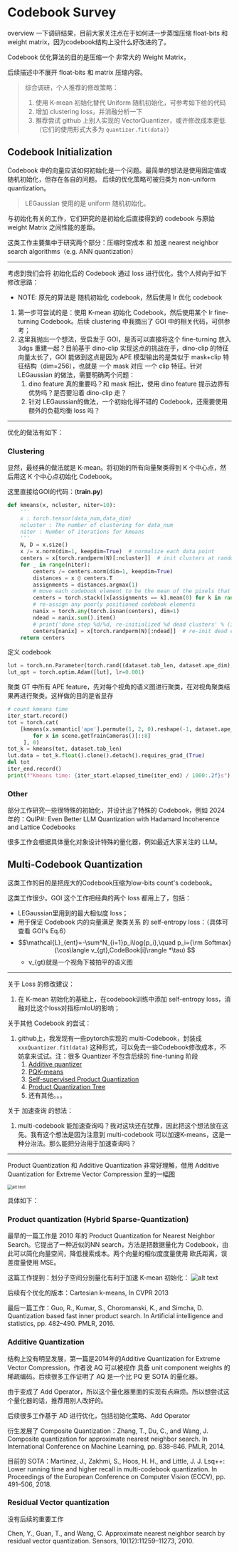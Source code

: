 # Codebook Survey

overview 一下调研结果，目前大家关注点在于如何进一步蒸馏压缩 float-bits 和 weight matrix，因为codebook结构上没什么好改进的了。

Codebook 优化算法的目的是压缩一个 非常大的 Weight Matrix，

后续描述中不展开 float-bits 和 matrix 压缩内容。

> 综合调研，个人推荐的修改策略：
>
> 1. 使用 K-mean 初始化替代 Uniform 随机初始化，可参考如下给的代码
> 2. 增加 clustering loss，并消融分析一下
> 3. 推荐尝试 github 上别人实现的 VectorQuantizer，或许修改成本更低（它们的使用形式大多为 `quantizer.fit(data)`）


## Codebook Initialization

Codebook 中的向量应该如何初始化是一个问题。最简单的想法是使用固定值或随机初始化，但存在各自的问题。
后续的优化策略可被归类为 non-uniform quantization。

> LEGaussian 使用的是 uniform 随机初始化。

与初始化有关的工作，它们研究的是初始化后直接得到的 codebook 与原始 weight Matrix 之间性能的差距。

这类工作主要集中于研究两个部分：压缩时空成本 和 加速 nearest neighbor search algorithms（e.g. ANN quantization）

---
考虑到我们会将 初始化后的 Codebook 通过 loss 进行优化，我个人倾向于如下修改思路：

- NOTE: 原先的算法是 随机初始化 codebook，然后使用 lr 优化 codebook
1. 第一步可尝试的是：使用 K-mean 初始化 Codebook，然后使用某个 lr fine-turning Codebook。后续 clustering 中我摘出了 GOI 中的相关代码，可供参考；
2. 这里我抛出一个想法，受启发于 GOI，是否可以直接将这个 fine-turning 放入 3dgs 重建一起？目前基于 dino-clip 实现这点的挑战在于，dino-clip 的特征向量太长了，GOI 能做到这点是因为 APE 模型输出的是类似于 mask+clip 特征结构（dim=256），也就是 一个 mask 对应 一个 clip 特征。针对 LEGaussian 的做法，需要明确两个问题：
   1. dino feature 真的重要吗？和 mask 相比，使用 dino feature 提示边界有优势吗？是否要沿着 dino-clip 走？
   2. 针对 LEGaussian的做法，一个初始化得不错的 Codebook，还需要使用额外的负载均衡 loss 吗？

---


优化的做法有如下：

### Clustering

显然，最经典的做法就是 K-mean。将初始的所有向量聚类得到 K 个中心点，然后用这 K 个中心点初始化 Codebook。

这里直接给GOI的代码：(__train.py__)

~~~Python
def kmeans(x, ncluster, niter=10):
    '''
    x : torch.tensor(data_num,data_dim)
    ncluster : The number of clustering for data_num
    niter : Number of iterations for kmeans
    '''
    N, D = x.size()
    x /= x.norm(dim=1, keepdim=True)  # normalize each data point
    centers = x[torch.randperm(N)[:ncluster]]  # init clusters at random
    for _ in range(niter):
        centers /= centers.norm(dim=1, keepdim=True)
        distances = x @ centers.T
        assignments = distances.argmax(1)
        # move each codebook element to be the mean of the pixels that assigned to it
        centers = torch.stack([x[assignments == k].mean(0) for k in range(ncluster)])
        # re-assign any poorly positioned codebook elements
        nanix = torch.any(torch.isnan(centers), dim=1)
        ndead = nanix.sum().item()
        # print('done step %d/%d, re-initialized %d dead clusters' % (i+1, niter, ndead))
        centers[nanix] = x[torch.randperm(N)[:ndead]]  # re-init dead clusters
    return centers
~~~

定义 codebook

~~~Python
lut = torch.nn.Parameter(torch.rand((dataset.tab_len, dataset.ape_dim), device="cuda", requires_grad=True) * 0.03)
lut_opt = torch.optim.Adam([lut], lr=0.001)
~~~

聚类 GT 中所有 APE feature，先对每个视角的语义图进行聚类，在对视角聚类结果再进行聚类。这样做的目的是省显存

~~~Python
# count kmeans time
iter_start.record()
tot = torch.cat(
    [kmeans(x.semantic['ape'].permute(1, 2, 0).reshape(-1, dataset.ape_dim).unique(dim=0).cuda(), 80)
        for x in scene.getTrainCameras()[::8]
     ], 0)
tot_k = kmeans(tot, dataset.tab_len)
lut.data = tot_k.float().clone().detach().requires_grad_(True)
del tot
iter_end.record()
print(f"Kmeans time: {iter_start.elapsed_time(iter_end) / 1000:.2f}s")
~~~



### Other

部分工作研究一些很特殊的初始化，并设计出了特殊的 Codebook，例如 2024 年的：QuIP#: Even Better LLM Quantization with Hadamard Incoherence and Lattice Codebooks

很多工作会根据具体量化对象设计特殊的量化器，例如最近大家关注的 LLM。


## Multi-Codebook Quantization

这类工作的目的是把庞大的Codebook压缩为low-bits count's codebook。


这类工作很少。GOI 这个工作把经典的两个 loss 都用上了，包括：

- LEGaussian里用到的最大相似度 loss；
- 用于保证 Codebook 内的向量满足 聚类关系 的 self-entropy loss：（具体可查看 GOI's Eq.6）
- $$\mathcal{L}_{ent}=-\sum^N_{i=1}p_i\log{p_i},\quad p_i={\rm Softmax}(\cos\langle v_{gt},CodeBook[i]\rangle *\tau) $$
  - v_{gt}就是一个视角下被拍平的语义图

---

关于 Loss 的修改建议：
1. 在 K-mean 初始化的基础上，在codebook训练中添加 self-entropy loss，消融对比这个loss对指标mIoU的影响；

关于其他 Codebook 的尝试：
1. github上，我发现有一些pytorch实现的 multi-Codebook，封装成 `xxxQuantizer.fit(data)` 这种形式，可以免去一些Codebook修改成本，不妨拿来试试。注：很多 Quantizer 不包含后续的 fine-tuning 阶段
   1. [Additive quantizer](https://github.com/danpovey/quantization)
   2. [PQK-means](http://yusukematsui.me/project/pqkmeans/pqkmeans.html)
   3. [Self-supervised Product Quantization](https://github.com/youngkyunJang/SPQ)
   4. [Product Quantization Tree](https://github.com/cgtuebingen/Product-Quantization-Tree/tree/master/pqt)
   5. 还有其他。。。


关于 加速查询 的想法：
1. multi-codebook 能加速查询吗？我对这块还在犹豫，因此把这个想法放在这先。我有这个想法是因为注意到 multi-codebook 可以加速K-means，这是一种分治法。那么能把分治用于加速查询吗？

---

Product Quantization 和 Additive Quantization 非常好理解，借用 Additive Quantization for Extreme Vector Compression 里的一幅图

<img src="image-1.png" alt="alt text" style="zoom: 67%;" />

具体如下：


### Product quantization (Hybrid Sparse-Quantization)

最早的一篇工作是 2010 年的 Product Quantization for Nearest Neighbor Search。它提出了一种近似的NN search，方法是把数据量化为 Codebook，由此可以简化向量空间，降低搜索成本。两个向量的相似度度量使用 欧氏距离，误差度量使用 MSE。

这篇工作提到：划分子空间分别量化有利于加速 K-mean 初始化：
![alt text](image.png)

后续有个优化的版本：Cartesian k-means, In CVPR 2013

最后一篇工作：Guo, R., Kumar, S., Choromanski, K., and Simcha, D. Quantization based fast inner product search. In Artificial intelligence and statistics, pp. 482–490. PMLR, 2016.

### Additive Quantization

结构上没有明显发展，第一篇是2014年的Additive Quantization for Extreme Vector Compression。作者说 AQ 可以被视作 具备 unit component weights 的稀疏编码。后续很多工作证明了 AQ 是一个比 PQ 更 SOTA 的量化器。

由于变成了 Add Operator，所以这个量化器里面的实现有点麻烦。所以想尝试这个量化器的话，推荐用别人改好的。

后续很多工作基于 AD 进行优化，包括初始化策略、Add Operator

衍生发展了 Composite Quantization：Zhang, T., Du, C., and Wang, J. Composite quantization for approximate nearest neighbor search. In International Conference on Machine Learning, pp. 838–846. PMLR, 2014.

目前的 SOTA：Martinez, J., Zakhmi, S., Hoos, H. H., and Little, J. J. Lsq++: Lower running time and higher recall in multi-codebook quantization. In Proceedings of the European Conference on Computer Vision (ECCV), pp. 491–506, 2018.

### Residual Vector quantization

没有后续的重要工作

Chen, Y., Guan, T., and Wang, C. Approximate nearest neighbor search by residual vector quantization. Sensors, 10(12):11259–11273, 2010.